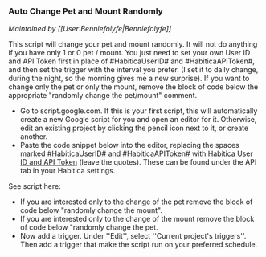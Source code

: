 ### Auto Change Pet and Mount Randomly

_Maintained by [[User:Benniefolyfe|Benniefolyfe]]_

This script will change your pet and mount randomly. It will not do anything if you have only 1 or 0 pet / mount.
You just need to set your own User ID and API Token first in place of #HabiticaUserID# and #HabiticaAPIToken#, and then set the trigger with the interval you prefer. (I set it to daily change, during the night, so the morning gives me a new surprise).
If you want to change only the pet or only the mount, remove the block of code below the appropriate "randomly change the pet/mount" comment.

* Go to script.google.com. If this is your first script, this will automatically create a new Google script for you and open an editor for it. Otherwise, edit an existing project by clicking the pencil icon next to it, or create another.
* Paste the code snippet below into the editor, replacing the spaces marked #HabiticaUserID# and #HabiticaAPIToken# with [Habitica User ID and API Token]() (leave the quotes). These can be found under the API tab in your Habitica settings.

See script here: 

* If you are interested only to the change of the pet remove the block of code below "randomly change the mount". 
* If you are interested only to the change of the mount remove the block of code below "randomly change the pet.
* Now add a trigger. Under ''Edit'', select ''Current project's triggers''. Then add a trigger that make the script run on your preferred schedule.
